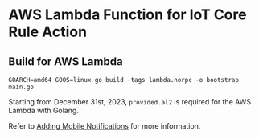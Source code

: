 # AWS Lambda Function for IoT Core Rule Action

## Build for AWS Lambda

```script
GOARCH=amd64 GOOS=linux go build -tags lambda.norpc -o bootstrap main.go
```

Starting from December 31st, 2023, ```provided.al2``` is required for the AWS Lambda with Golang.

Refer to [Adding Mobile Notifications](https://github.com/tracmo/open-tls-iot-client/wiki/Adding-mobile-notifications) for more information.
